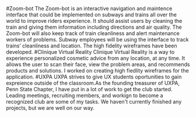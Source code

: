 #Zoom-bot
The Zoom-bot is an interactive navigation and maintence interface that could be implemented on subways and trains all over the world to improve riders experience. It should assist users by cleaning the train and giving them information including directions and air quality. The Zoom-bot will also keep track of train cleanliness and alert maintenance workers of problems. Subway employees will be using the interface to track trains’ cleanliness and location. The high fidelity wireframes have been developed. 
#Clinique Virtual Reality
Clinique Virtual Reality is a way to experience personalized cosmetic advice from any location, at any time. It allows the user to scan their face, view the problem areas, and recommends products and solutions. I worked on creating high fiedlity wireframes for the application.
#UXPA
 UXPA strives to give UX students oportunities to gain expreience outside of the classroom.As the founding treasurer of UXPA, Penn State Chapter, I have put in a lot of work to get the club started. Leading meetings, recruiting members, and workign to become a recognized club are some of my tasks. We haven't currently finished any projects, but we are well on our way.